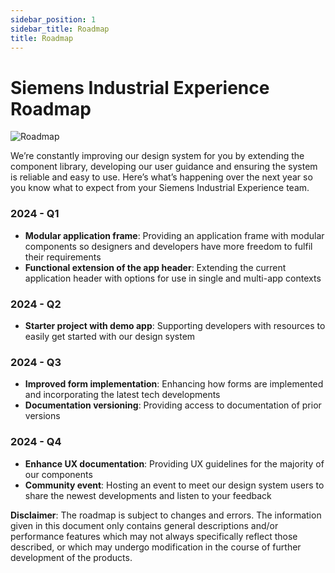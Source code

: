 ```yaml
---
sidebar_position: 1
sidebar_title: Roadmap
title: Roadmap
---
```


# Siemens Industrial Experience Roadmap

![Roadmap](https://www.figma.com/design/wEptRgAezDU1z80Cn3eZ0o/iX-Pattern-Illustrations?node-id=4407-5564&t=sN9pWBoxiiVCyam3-4)

<p className="text-l-title">
We’re constantly improving our design system for you by extending the component library, developing our user guidance and ensuring the system is reliable and easy to use.  
Here’s what’s happening over the next year so you know what to expect from your Siemens Industrial Experience team. 
</p>

### 2024 - Q1
- **Modular application frame**: Providing an application frame with modular components so designers and developers have more freedom to fulfil their requirements
- **Functional extension of the app header**: Extending the current application header with options for use in single and multi-app contexts

### 2024 - Q2
- **Starter project with demo app**: Supporting developers with resources to easily get started with our design system

### 2024 - Q3
- **Improved form implementation**: Enhancing how forms are implemented and incorporating the latest tech developments
- **Documentation versioning**: Providing access to documentation of prior versions

### 2024 - Q4
- **Enhance UX documentation**: Providing UX guidelines for the majority of our components
- **Community event**: Hosting an event to meet our design system users to share the newest developments and listen to your feedback




**Disclaimer**: The roadmap is subject to changes and errors. The information given in this document only contains general descriptions and/or performance features which may not always specifically reflect those described, or which may undergo modification in the course of further development of the products.
